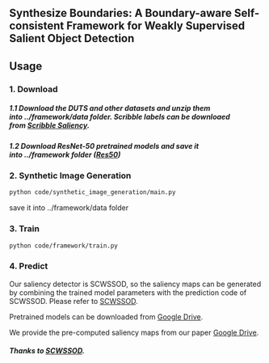 ## Synthesize Boundaries: A Boundary-aware Self-consistent Framework for Weakly Supervised Salient Object Detection

## Usage
### 1. Download
##### 1.1 Download the DUTS and other datasets and unzip them into ../framework/data folder. Scribble labels can be downloaed from [Scribble Saliency](https://github.com/JingZhang617/Scribble_Saliency).
##### 1.2 Download ResNet-50 pretrained models and save it into ../framework folder ([Res50](https://drive.google.com/file/d/1arzcXccUPW1QpvBrAaaBv1CapviBQAJL/view))


### 2. Synthetic Image Generation
```bash
python code/synthetic_image_generation/main.py
```
save it into ../framework/data folder

### 3. Train 
```bash
python code/framework/train.py
```

### 4. Predict
Our saliency detector is SCWSSOD, so the saliency maps can be generated by combining the trained model parameters with the prediction code of SCWSSOD. Please refer to [SCWSSOD](https://github.com/siyueyu/SCWSSOD).

Pretrained models can be downloaded from [Google Drive](https://drive.google.com/file/d/1RNpQ8P6qug1TNGMdsrNZcHL1UIu73mWw/view?usp=share_link).

We provide the pre-computed saliency maps from our paper [Google Drive](https://drive.google.com/file/d/195Csjx7NuCsyqSIooQniJO8cBklceVW1/view?usp=share_link).


##### Thanks to [SCWSSOD](https://github.com/siyueyu/SCWSSOD).

